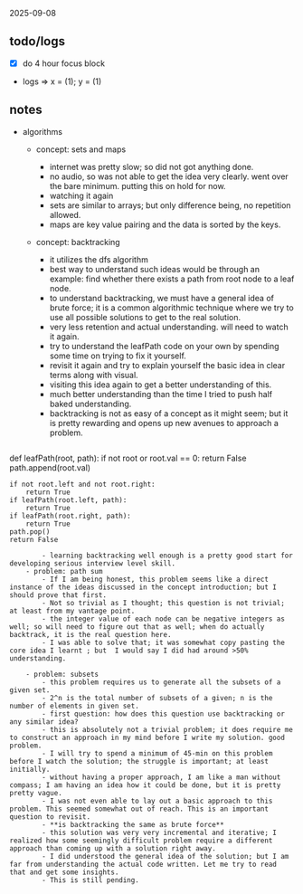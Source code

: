 2025-09-08
## todo/logs 
- [x] do 4 hour focus block 

- logs => x = (1); y = (1) 


## notes 
- algorithms 
	- concept: sets and maps
		- internet was pretty slow; so did not got anything done. 
		- no audio, so was not able to get the idea very clearly. went over the bare minimum. putting this on hold for now. 
		- watching it again
		- sets are similar to arrays; but only difference being, no repetition allowed. 
		- maps are key value pairing and the data is sorted by the keys. 

	- concept: backtracking
		- it utilizes the dfs algorithm
		- best way to understand such ideas would be through an example: find whether there exists a path from root node to a leaf node. 
		- to understand backtracking, we must have a general idea of brute force; it is a common algorithmic technique where we try to use all possible solutions to get to the real solution. 
		- very less retention and actual understanding. will need to watch it again. 	
		- try to understand the leafPath code on your own by spending some time on trying to fix it yourself. 
		- revisit it again and try to explain yourself the basic idea in clear terms along with visual. 
		- visiting this idea again to get a better understanding of this. 
		- much better understanding than the time I tried to push half baked understanding. 
		- backtracking is not as easy of a concept as it might seem; but it is pretty rewarding and opens up new avenues to approach a problem. 
			````python
def leafPath(root, path):
    if not root or root.val == 0:
        return False
    path.append(root.val)

    if not root.left and not root.right:
        return True
    if leafPath(root.left, path):
        return True
    if leafPath(root.right, path):
        return True
    path.pop()
    return False
````
		- learning backtracking well enough is a pretty good start for developing serious interview level skill. 
	- problem: path sum 
		- If I am being honest, this problem seems like a direct instance of the ideas discussed in the concept introduction; but I should prove that first. 
		- Not so trivial as I thought; this question is not trivial; at least from my vantage point. 
		- the integer value of each node can be negative integers as well; so will need to figure out that as well; when do actually backtrack, it is the real question here. 
		- I was able to solve that; it was somewhat copy pasting the core idea I learnt ; but  I would say I did had around >50% understanding. 
	
	- problem: subsets
		- this problem requires us to generate all the subsets of a given set. 
		- 2^n is the total number of subsets of a given; n is the number of elements in given set. 
		- first question: how does this question use backtracking or any similar idea?
		- this is absolutely not a trivial problem; it does require me to construct an approach in my mind before I write my solution. good problem. 
		- I will try to spend a minimum of 45-min on this problem before I watch the solution; the struggle is important; at least initially. 
		- without having a proper approach, I am like a man without compass; I am having an idea how it could be done, but it is pretty pretty vague. 
		- I was not even able to lay out a basic approach to this problem. This seemed somewhat out of reach. This is an important question to revisit. 
		- **is backtracking the same as brute force**
		- this solution was very very incremental and iterative; I realized how some seemingly difficult problem require a different approach than coming up with a solution right away. 
		- I did understood the general idea of the solution; but I am far from understanding the actual code written. Let me try to read that and get some insights. 
		- This is still pending. 
